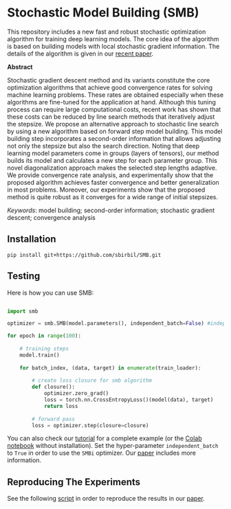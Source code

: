 # Stochastic Model Building (SMB)

This repository includes a new fast and robust stochastic optimization algorithm for training deep learning models. The core idea of the algorithm is based on building models with local stochastic gradient information. The details of the algorithm is given in our [recent paper](https://arxiv.org/abs/2111.07058).

**Abstract**

Stochastic gradient descent method and its variants constitute the core optimization algorithms that achieve good convergence rates for solving machine learning problems. These rates are obtained especially when these algorithms are fine-tuned for the application at hand. Although this tuning process can require large computational costs, recent work has shown that these costs can be reduced by line search methods that iteratively adjust the stepsize. We propose an alternative approach to stochastic line search by using a new algorithm based on forward step model building. This model building step incorporates a second-order information that allows adjusting not only the stepsize but also the search direction. Noting that deep learning model parameters come in groups (layers of tensors), our method builds its model and calculates a new step for each parameter group. This novel diagonalization approach makes the selected step lengths adaptive. We provide convergence rate analysis, and experimentally show that the proposed algorithm achieves faster convergence and better generalization in most problems. Moreover, our experiments show that the proposed method is quite robust as it converges for a wide range of initial stepsizes.

_Keywords_: model building; second-order information; stochastic gradient descent; convergence analysis


## Installation

`pip install git+https://github.com/sbirbil/SMB.git`

## Testing

Here is how you can use SMB:

```python

import smb

optimizer = smb.SMB(model.parameters(), independent_batch=False) #independent_batch=True for SMBi optimizer

for epoch in range(100):
    
    # training steps
    model.train()
    
    for batch_index, (data, target) in enumerate(train_loader):
            
        # create loss closure for smb algorithm
        def closure():
            optimizer.zero_grad()
            loss = torch.nn.CrossEntropyLoss()(model(data), target)
            return loss
        
        # forward pass
        loss = optimizer.step(closure=closure)
```

You can also check our [tutorial](https://github.com/sibirbil/SMB/blob/main/tutorial.ipynb) for a complete example (or the [Colab notebook](https://colab.research.google.com/drive/1wjUmy8-PmkBpnXxGKKEgSgmwN-VYY1xD#scrollTo=2skrH1RF_cbu) without installation). Set the hyper-parameter `independent_batch` to `True` in order to use the `SMBi` optimizer. Our [paper](http://www.optimization-online.org/DB_HTML/2021/11/8683.html) includes more information. 

## Reproducing The Experiments 

See the following [script](smb/paper/reproducing_paper.py) in order to reproduce the results in our [paper](http://www.optimization-online.org/DB_HTML/2021/11/8683.html). 
